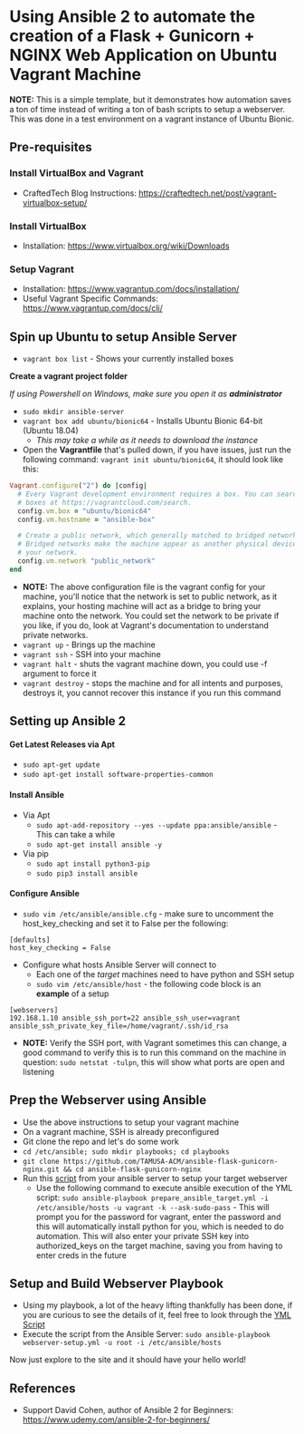 # Using Ansible 2 to automate the creation of a Flask + Gunicorn + NGINX Web Application on Ubuntu Vagrant Machine

**NOTE:** This is a simple template, but it demonstrates how automation saves a ton of time instead of writing a ton of bash scripts to setup a webserver. This was done in a test environment on a vagrant instance of Ubuntu Bionic.

## Pre-requisites

### Install VirtualBox and Vagrant
- CraftedTech Blog Instructions: https://craftedtech.net/post/vagrant-virtualbox-setup/

### Install VirtualBox
- Installation: https://www.virtualbox.org/wiki/Downloads

### Setup Vagrant
- Installation: https://www.vagrantup.com/docs/installation/
- Useful Vagrant Specific Commands: https://www.vagrantup.com/docs/cli/

## Spin up Ubuntu to setup Ansible Server
- `vagrant box list` - Shows your currently installed boxes

**Create a vagrant project folder**

*If using Powershell on Windows, make sure you open it as **administrator***
- `sudo mkdir ansible-server`
- `vagrant box add ubuntu/bionic64` - Installs Ubuntu Bionic 64-bit (Ubuntu 18.04)
   - *This may take a while as it needs to download the instance*
- Open the **Vagrantfile** that's pulled down, if you have issues, just run the following command: `vagrant init ubuntu/bionic64`, it should look like this:
```ruby
Vagrant.configure("2") do |config|
  # Every Vagrant development environment requires a box. You can search for
  # boxes at https://vagrantcloud.com/search.
  config.vm.box = "ubuntu/bionic64"
  config.vm.hostname = "ansible-box"

  # Create a public network, which generally matched to bridged network.
  # Bridged networks make the machine appear as another physical device on
  # your network.
  config.vm.network "public_network"
end
```
- **NOTE:** The above configuration file is the vagrant config for your machine, you'll notice that the network is set to public network, as it explains, your hosting machine will act as a bridge to bring your machine onto the network. You could set the network to be private if you like, if you do, look at Vagrant's documentation to understand private networks.
- `vagrant up` - Brings up the machine
- `vagrant ssh` - SSH into your machine
- `vagrant halt` - shuts the vagrant machine down, you could use -f argument to force it
- `vagrant destroy` - stops the machine and for all intents and purposes, destroys it, you cannot recover this instance if you run this command

## Setting up Ansible 2

#### Get Latest Releases via Apt
- `sudo apt-get update`
- `sudo apt-get install software-properties-common`

#### Install Ansible
- Via Apt
  - `sudo apt-add-repository --yes --update ppa:ansible/ansible` - This can take a while
  - `sudo apt-get install ansible -y`
- Via pip
  - `sudo apt install python3-pip`
  - `sudo pip3 install ansible`

#### Configure Ansible
- `sudo vim /etc/ansible/ansible.cfg` - make sure to uncomment the host_key_checking and set it to False per the following:
```
[defaults]
host_key_checking = False
```
- Configure what hosts Ansible Server will connect to
  - Each one of the *target* machines need to have python and SSH setup
  - `sudo vim /etc/ansible/host` - the following code block is an **example** of a setup
```
[webservers]
192.168.1.10 ansible_ssh_port=22 ansible_ssh_user=vagrant ansible_ssh_private_key_file=/home/vagrant/.ssh/id_rsa
```
- **NOTE:** Verify the SSH port, with Vagrant sometimes this can change, a good command to verify this is to run this command on the machine in question: `sudo netstat -tulpn`, this will show what ports are open and listening

## Prep the Webserver using Ansible

- Use the above instructions to setup your vagrant machine
- On a vagrant machine, SSH is already preconfigured
- Git clone the repo and let's do some work
- `cd /etc/ansible; sudo mkdir playbooks; cd playbooks`
- `git clone https://github.com/TAMUSA-ACM/ansible-flask-gunicorn-nginx.git && cd ansible-flask-gunicorn-nginx`
- Run this [script](https://github.com/TAMUSA-ACM/ansible-flask-gunicorn-nginx/blob/master/prepare_ansible_target.yml) from your ansible server to setup your target webserver
  - Use the following command to execute ansible execution of the YML script: `sudo ansible-playbook prepare_ansible_target.yml -i /etc/ansible/hosts -u vagrant -k --ask-sudo-pass` - This will prompt you for the password for vagrant, enter the password and this will automatically install python for you, which is needed to do automation. This will also enter your private SSH key into authorized_keys on the target machine, saving you from having to enter creds in the future
  
## Setup and Build Webserver Playbook 
- Using my playbook, a lot of the heavy lifting thankfully has been done, if you are curious to see the details of it, feel free to look through the [YML Script](https://github.com/TAMUSA-ACM/ansible-flask-gunicorn-nginx/blob/master/webserver-setup.yml)
- Execute the script from the Ansible Server: `sudo ansible-playbook webserver-setup.yml -u root -i /etc/ansible/hosts`

Now just explore to the site and it should have your hello world!

## References

- Support David Cohen, author of Ansible 2 for Beginners: https://www.udemy.com/ansible-2-for-beginners/
